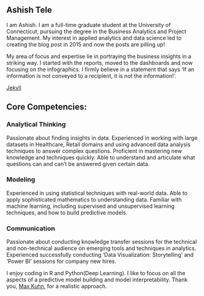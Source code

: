 ## Ashish Tele

I am Ashish. I am a full-time graduate student at the University of Connecticut, pursuing the degree in the Business Analytics and Project Management. My interest in applied analytics and data science led to creating the blog post in 2015 and now the posts are pilling up!

My area of focus and expertise lie in portraying the business insights in a striking way. I started with the reports, moved to the dashboards and now focusing on the infographics. I firmly believe in a statement that says ‘If an information is not conveyed to a recipient, it is not the information!‘.

[Jekyll](https://jekyllrb.com/)

## Core Competencies:

### Analytical Thinking

Passionate about finding insights in data. Experienced in working with large datasets in Healthcare, Retail domains and using advanced data analysis techniques to answer complex questions. Proficient in mastering new knowledge and techniques quickly. Able to understand and articulate what questions can and can’t be answered given certain data.

### Modeling

Experienced in using statistical techniques with real-world data. Able to apply sophisticated mathematics to understanding data. Familiar with machine learning, including supervised and unsupervised learning techniques, and how to build predictive models.

### Communication

Passionate about conducting knowledge transfer sessions for the technical and non-technical audience on emerging tools and techniques in analytics. Experienced successfully conducting ‘Data Visualization: Storytelling’ and ‘Power BI’ sessions for company new hires.

I enjoy coding in R and Python(Deep Learning). I like to focus on all the aspects of a predictive model building and model interpretability. Thank you, [Max Kuhn](https://twitter.com/topepos), for a realistic approach.
